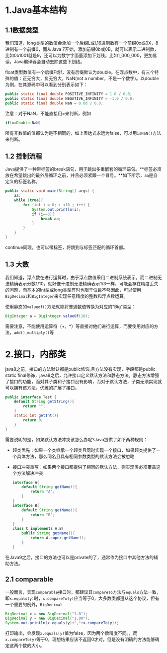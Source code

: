 # 1.Java基本结构

## 1.1数据类型

我们知道，long类型的数值会添加一个后缀L或l,16进制数有一个前缀0x或0X，8进制有一个前缀0，而从Java 7开始，添加前缀0b或0B，就可以表示二进制数，比如0b1001就是9，还可以为数字字面量添加下划线，比如1_000_000，更加易读，Java编译器会自动去除这些下划线。

float类型数值有一个后缀F或f，没有后缀默认为double。在浮点数中，有三个特殊的值：正无穷大，负无穷大，NaN(not a number，不是一个数字)。以double为例，在其源码中可以看到分别表示如下：

```java
public static final double POSITIVE_INFINITY = 1.0 / 0.0;
public static final double NEGATIVE_INFINITY = -1.0 / 0.0;
public static final double NaN = 0.0d / 0.0;
```

注意：对于NaN，不能直接用=来判断，例如

```java
if(x=Double.NaN)
```

所有非数值的值都认为是不相同的，如上表达式永远为false，可以用`isNaN()`方法来判断。

## 1.2 控制流程

Java提供了一种带标签的break语句，用于跳出多重嵌套的循环语句。**标签必须放在希望跳出的最外层循环之前，并且必须紧跟一个冒号。**如下所示，`aa`是自定义的标签名称。

```java
public static void main(String[] args) {
    aa:
    while (true){
        for (int i = 0; i <10 ; i++) {
            System.out.println(i);
            if (i==3){
                break aa;
            }
        }
    }
}
```

continue同理，也可以带标签，将跳到与标签匹配的循环首部。

## 1.3 大数

我们知道，浮点数在进行运算时，由于浮点数值采用二进制系统表示，而二进制无法精确表示分数1/10，就好像十进制无法精确表示1/3一样，可能会存在精度丢失的问题，而基本的Int型或long类型有时也限于位数不够因此，可以使用`BigDecimal`和`BigInteger`来实现任意精度的整数和浮点数运算。

使用静态的`valueof()`方法就能将普通数值转换为对应的"Big"类型：

```java
BigInteger a = BigInteger.valueOf(10);
```

需要注意，不能使用运算符（+，*）等直接对他们进行运算，而要使用对应的方法，`add(),multiply()`等

# 2.接口，内部类

java8之前，接口的方法默认都是public修饰,且方法没有实现，字段都是public static final修饰，java8之后，允许接口定义默认方法和静态方法。静态方法增强了接口的功能，而对其子类和子接口没有影响，而对于默认方法，子类无须实现就可以拥有该方法，优雅的扩展了接口。

```java
public interface Test {
    default String getString(){
        return "";
    }
    static int getInt(){
        return 0;
    }
}
```

需要说明的是，如果默认方法冲突该怎么办呢?Java提供了如下两种规则：

- 超类优先：如果一个类继承一个超类且同时实现一个接口，如果超类提供了一个具体方法，那么同名且具有相同参数类型的默认方法会被忽略

- 接口冲突重写：如果两个接口都提供了相同的默认方法，则实现类必须覆盖这个方法解决冲突

  ```java
  interface A{
      default String getName(){
          return "A";
      }
  }
  interface B{
      default String getName(){
          return "B";
      }
  }
  class C implements A,B{
      public String getName(){
          return A.super.getName();
      }
  }
  ```

在Java9之后，接口的方法也可以是private的了，通常作为接口中其他方法的辅助方法。

## 2.1 comparable

一般而言，实现`comparable`接口时，都建议其`compareTo`方法与`equals`方法一致，即`x.equals(y)`时，`x.compareTo(y)`应当等于0，大多数类都遵从这个协议，但有一个重要的例外，`BigDecimal`

```java
BigDecimal x = new BigDecimal("1.0");
BigDecimal y = new BigDecimal("1.00");
System.out.println(x.equals(y)+","+x.compareTo(y));
```

打印输出，会发现`x.equals(y)`值为false，因为两个数精度不同。，而`x.compareTo(y)`等于0，理想结果应该不返回0才对，但是没有明确的方法能够确定这两个数的大小。

